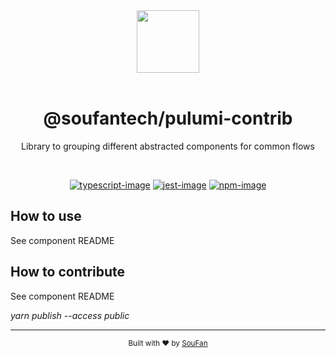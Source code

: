 <div align="center">
  <img src="https://avatars2.githubusercontent.com/u/61063724?s=200&v=4" width="100px">
</div>

<br />

<div align="center">
  <h1>@soufantech/pulumi-contrib</h1>
  <p>Library to grouping different abstracted components for common flows</p>
</div>

<br />

<div align="center">

[![typescript-image]][typescript-url] [![jest-image]][jest-url] [![npm-image]][npm-url]

</div>

How to use
----------

See component README

How to contribute
-----------------

See component README

*yarn publish --access public*

---

<div align="center">
  <sub>Built with ❤︎ by <a href="https://soufan.com.br">SouFan</a></sub>
</div>

[typescript-image]: https://img.shields.io/badge/Typescript-294E80.svg?style=for-the-badge&logo=typescript
[typescript-url]: "typescript"

[npm-image]: https://img.shields.io/npm/v/@soufantech/pulumi-contrib.svg?style=for-the-badge&logo=npm
[npm-url]: https://npmjs.org/package/@soufantech/pulumi-contrib "npm"

[jest-image]: https://img.shields.io/badge/tested_with-jest-99424f.svg?style=for-the-badge&logo=jest
[jest-url]: https://github.com/facebook/jest "jest"

